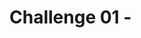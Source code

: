 # Challenge 01 - <Title of Challenge>

[< Previous Challenge](./Challenge-00.md) - **[Home](../README.md)** - [Next Challenge >](./Challenge-02.md)

## Introduction

When setting up an IoT device, it is important to understand how 'thingamajigs' work. Thingamajigs are a key part of every IoT device and ensure they are able to communicate properly with edge servers. Thingamajigs require IP addresses to be assigned to them by a server and thus must have unique MAC addresses. In this challenge, you will get hands on with a thingamajig and learn how one is configured.

## Description

- Create a new Logic App workflow locally in Visual Studio Code named `json`.
- Add a new `HTTP trigger` to the workflow to accept a JSON payload from the caller.
- Add a new `Parse JSON` trigger to the workflow (use the `Use sample payload to generate schema` option to generate the schema based upon the JSON payload below)
- Add a new `Upload blob to storage container` action to the workflow to write a JSON file to the Blob Storage account that ends in `files` and has a container named `files`.
  - Recommendation is to use the `Built-in` connector for `Azure Blob Storage`
  - Prepend a unique identifier to the `Blob name` of the blob (such as the `Enqueue Time UTC` so you get a unique file name each time)
- Upload the workflow to the Azure Logic App
- Call the URL of the Logic App from Postman, passing in the JSON payload below:
```json
{
    "name": "Thingamajig",
    "value": "1234"
}
```

## Success Criteria

To complete this challenge successfully, you should be able to:
- Verify 

## Learning Resources

- [What is a Thingamajig?](https://www.bing.com/search?q=what+is+a+thingamajig)

## Tips

- Make sure the `Azurite` emulator is running before opening the Visual Studio Code Logic Apps designer.
  - In Visual Studio Code, press `Ctrl+Shift+P` and type `Azurite: Start` to start the emulator.

